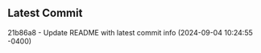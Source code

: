 
## Latest Commit
21b86a8 - Update README with latest commit info (2024-09-04 10:24:55 -0400) <Yunxi-Zhou>
